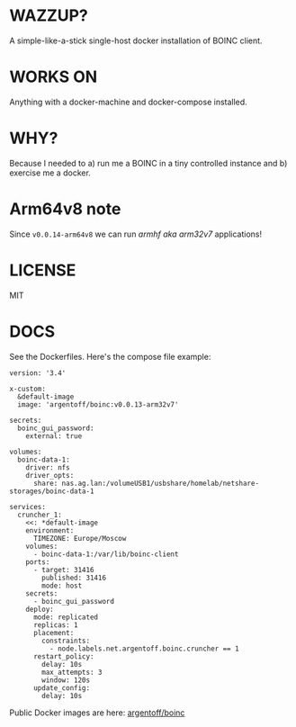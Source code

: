 WAZZUP?
=======

A simple-like-a-stick single-host docker installation of BOINC client.

WORKS ON
========

Anything with a docker-machine and docker-compose installed.


WHY?
====

Because I needed to a) run me a BOINC in a tiny controlled instance
and b) exercise me a docker.

Arm64v8 note
============

Since `v0.0.14-arm64v8` we can run *armhf aka arm32v7* applications!

LICENSE
=======

MIT

DOCS
====

See the Dockerfiles. Here's the compose file example:

```text
version: '3.4'

x-custom:
  &default-image
  image: 'argentoff/boinc:v0.0.13-arm32v7'

secrets:
  boinc_gui_password:
    external: true

volumes:
  boinc-data-1:
    driver: nfs
    driver_opts:
      share: nas.ag.lan:/volumeUSB1/usbshare/homelab/netshare-storages/boinc-data-1

services:
  cruncher_1:
    <<: *default-image
    environment:
      TIMEZONE: Europe/Moscow
    volumes:
      - boinc-data-1:/var/lib/boinc-client
    ports:
      - target: 31416
        published: 31416
        mode: host
    secrets:
      - boinc_gui_password
    deploy:
      mode: replicated
      replicas: 1
      placement:
        constraints:
          - node.labels.net.argentoff.boinc.cruncher == 1
      restart_policy:
        delay: 10s
        max_attempts: 3
        window: 120s
      update_config:
        delay: 10s
```

Public Docker images are here: [argentoff/boinc](https://hub.docker.com/r/argentoff/boinc/)
